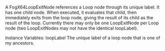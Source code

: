 A FogX64LoopExitNode references a Loop node through its unique label. It has one child node. When executed, it evaluates that child, then immediately exits from the loop node, giving the result of its child as the result of the loop. Currently there may only be one LoopExitNode per Loop node (two LoopExitNodes may not have the identical loopLabel).

Instance Variables:
	loopLabel	<Object> The unique label of a loop node that is one of my ancestors.
		
	

